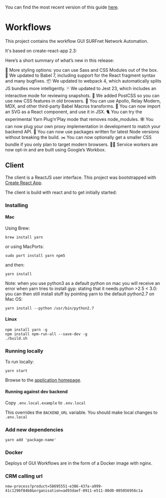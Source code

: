 You can find the most recent version of this guide [here](https://github.com/facebookincubator/create-react-app/blob/master/packages/react-scripts/template/README.md).

# Workflows

This project contains the workflow GUI SURFnet Network Automation.

It's based on create-react-app 2.3:

Here’s a short summary of what’s new in this release:

🎉 More styling options: you can use Sass and CSS Modules out of the box.
🐠 We updated to Babel 7, including support for the React fragment syntax and many bugfixes.
📦 We updated to webpack 4, which automatically splits JS bundles more intelligently.
🃏 We updated to Jest 23, which includes an interactive mode for reviewing snapshots.
💄 We added PostCSS so you can use new CSS features in old browsers.
💎 You can use Apollo, Relay Modern, MDX, and other third-party Babel Macros transforms.
🌠 You can now import an SVG as a React component, and use it in JSX.
🐈 You can try the experimental Yarn Plug’n’Play mode that removes node_modules.
🕸 You can now plug your own proxy implementation in development to match your backend API.
🚀 You can now use packages written for latest Node versions without breaking the build.
✂️ You can now optionally get a smaller CSS bundle if you only plan to target modern browsers.
👷‍♀️ Service workers are now opt-in and are built using Google’s Workbox.

## Client

The client is a ReactJS user interface. This project was bootstrapped with
[Create React App](https://github.com/facebookincubator/create-react-app).

The client is build with react and to get initially started:

### Installing

#### Mac

Using Brew:

```
brew install yarn
```

or using MacPorts:

```
sudo port install yarn npm5
```

and then:

```
yarn install
```

Note: when you use python3 as a default python on mac you will receive an error when yarn tries to install gyp:
stating that it needs python >2.5 < 3.0: you can then still install stuff by pointing yarn to the default python2.7 on
Mac OS:

`yarn install --python /usr/bin/python2.7`

#### Linux

```
npm install yarn -g
npm install npm-run-all --save-dev -g
./build.sh
```

### Running locally

To run locally:

```
yarn start
```

Browse to the [application homepage](http://localhost:3000/).

#### Running against dev backend

Copy `.env.local.example` to `.env.local`

This overrides the `BACKEND_URL` variable. You should make local changes to `.env.local`

### Add new dependencies

```
yarn add 'package-name'
```

### Docker

Deploys of GUI Workflows are in the form of a Docker image with nginx.

### CRM calling url

```
new-process?product=58695551-e386-437a-a999-41c1296f84b8&organisation=ad93daef-0911-e511-80d0-005056956c1a
```
